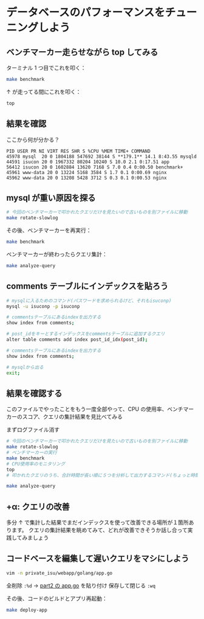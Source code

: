 # データベースのパフォーマンスをチューニングしよう

## ベンチマーカー走らせながら top してみる

ターミナル 1 つ目でこれを叩く：

```bash
make benchmark
```

↑ が走ってる間にこれを叩く：

```bash
top
```

## 結果を確認

ここから何が分かる？

```
PID USER PR NI VIRT RES SHR S %CPU %MEM TIME+ COMMAND
45978 mysql  20 0 1804188 547692 38144 S **179.1** 14.1 8:43.55 mysqld
44591 isucon 20 0 1967332 80204 10240 S 10.0 2.1 0:17.51 app
56412 isucon 20 0 1602884 13620 7168 S 7.0 0.4 0:00.50 benchmark+
45961 www-data 20 0 13224 5168 3584 S 1.7 0.1 0:00.69 nginx
45962 www-data 20 0 13208 5428 3712 S 0.3 0.1 0:00.53 nginx
```

## mysql が重い原因を探る

```bash
# 今回のベンチマーカーで叩かれたクエリだけを見たいので古いものを別ファイルに移動
make rotate-slowlog
```

その後、ベンチマーカーを再実行：

```bash
make benchmark
```

ベンチマーカーが終わったらクエリ集計：

```bash
make analyze-query
```

## comments テーブルにインデックスを貼ろう

```bash
# mysqlに入るためのコマンド(パスワードを求められるけど、それもisuconp)
mysql -u isuconp -p isuconp
```

```bash
# commentsテーブルにあるindexを出力する
show index from comments;
```

```bash
# post_idをキーとするインデックスをcommentsテーブルに追加するクエリ
alter table comments add index post_id_idx(post_id);
```

```bash
# commentsテーブルにあるindexを出力する
show index from comments;
```

```bash
# mysqlから出る
exit;
```

## 結果を確認する

このファイルでやったことをもう一度全部やって、CPU の使用率、ベンチマーカーのスコア、クエリの集計結果を見比べてみる

まずログファイル消す

```bash
# 今回のベンチマーカーで叩かれたクエリだけを見たいので古いものを別ファイルに移動
make rotate-slowlog
# ベンチマーカーの実行
make benchmark
# CPU使用率のモニタリング
top
# 叩かれたクエリのうち、合計時間が長い順に５つを分析して出力するコマンド(ちょっと時間かかるかも)

make analyze-query
```

## +α: クエリの改善

多分 ↑ で集計した結果でまだインデックスを使って改善できる場所が１箇所あります。
クエリの集計結果を眺めてみて、どれが改善できそうか話し合って実践してみましょう

## コードベースを編集して遅いクエリをマシにしよう

```bash
vim -n private_isu/webapp/golang/app.go
```

全削除 `:%d` → [part2 の app.go](/lecture/part2/app.go) を貼り付け
保存して閉じる `:wq`

その後、コードのビルドとアプリ再起動：

```bash
make deploy-app
```
